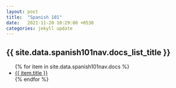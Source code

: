 ```yaml
---
layout: post
title:  "Spanish 101"
date:   2021-11-20 10:29:00 +0530
categories: jekyll update
---
```

<h2>{{ site.data.spanish101nav.docs_list_title }}</h2>
<ul>
   {% for item in site.data.spanish101nav.docs %}
      <li><a href="{{ item.url }}">{{ item.title }}</a></li>
   {% endfor %}
</ul>

